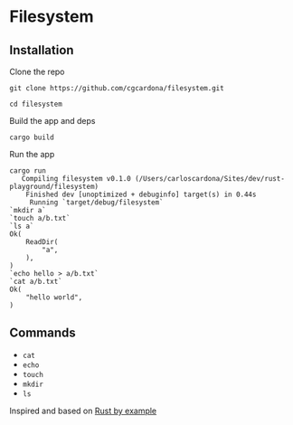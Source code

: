 # Filesystem

## Installation

Clone the repo

```
git clone https://github.com/cgcardona/filesystem.git
```

```
cd filesystem
```

Build the app and deps

```
cargo build
```

Run the app

```
cargo run
   Compiling filesystem v0.1.0 (/Users/carloscardona/Sites/dev/rust-playground/filesystem)
    Finished dev [unoptimized + debuginfo] target(s) in 0.44s
     Running `target/debug/filesystem`
`mkdir a`
`touch a/b.txt`
`ls a`
Ok(
    ReadDir(
        "a",
    ),
)
`echo hello > a/b.txt`
`cat a/b.txt`
Ok(
    "hello world",
)
```

## Commands

- `cat`
- `echo`
- `touch`
- `mkdir`
- `ls`

Inspired and based on [Rust by example](https://doc.rust-lang.org/rust-by-example/std_misc/fs.html)
